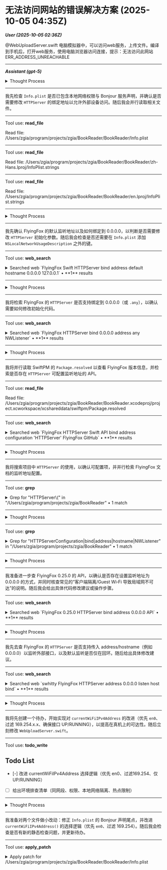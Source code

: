 <!-- Generated by SpecStory -->

<!-- cursor Session 918f96bd-d22f-49cf-b7a7-f1eb1d85c249 (2025-10-05 04:35Z) -->

# 无法访问网站的错误解决方案 (2025-10-05 04:35Z)

_**User (2025-10-05 02:36Z)**_

@WebUploadServer.swift 电脑模拟器中，可以访问web服务，上传文件。编译到手机后，打开web服务，使用电脑浏览器访问连接，提示：无法访问此网站ERR_ADDRESS_UNREACHABLE

---

_**Assistant (gpt-5)**_

<think><details><summary>Thought Process</summary>**Considering iOS Local Network Permissions**

I’m noticing that iOS requires specific entries in Info.plist, like `NSLocalNetworkUsageDescription` and `NSBonjourServices`, for local network discovery starting from iOS 14+. Without these permissions, inbound connections could be blocked. Local Network Privacy also requires user consent for apps to access devices. When advertising Bonjour, the app would prompt for local network permissions. If those entries are absent, Bonjour might not function correctly, so it’s wise to include them for a smooth experience.
**Evaluating iOS Server Connection Limitations**

I’m considering that iOS may not allow background server running, but foreground operation should be okay. I should check for firewall issues, but there shouldn’t be one. Port 8088 should be accessible for inbound connections on the local network. If the server binds to `0.0.0.0`, other devices on the same LAN can connect to it. However, connections over cellular won’t work. I need to ensure the server is configured correctly in the code. Let me suggest some code updates for binding the address.
**Exploring Code Modification Options**

The user has raised an issue, but it doesn’t seem like they’re asking for direct code changes. My directives indicate I should utilize available tools for discoverable info. I’m considering if we should modify the code to bind to the correct interface. I can look into adjusting the `WebUploadServer.swift` file to use the proper FlyingFox initializer but need to ensure it compiles successfully. I’ll search the project for "FlyingFox HTTPServer(...)" to check for patterns. Using grep or codebase_search seems like the best approach!
**Suggesting Fix Steps for Code Setup**

Instead of editing code directly, I could suggest some steps to add specific keys in Info.plist: 
- `NSLocalNetworkUsageDescription` for local network privacy. 
- `NSBonjourServices` with `_http._tcp.`

It's important to ensure the device and computer are on the same Wi-Fi network and not using `http://127.0.0.1`. The server should bind to all interfaces, so settings for FlyingFox need to be clear. I think I’ll check the project’s Info.plist to confirm existing keys for network privacy and necessary adjustments. Let's read the files!
**Reading Info.plist Files**

I’m planning to read the Info.plist file using functions.read_file, and it might be a good idea to check the localized zh-Hans InfoPlist.strings as well. This way, I can see if the necessary keys for local network usage and Bonjour services are present. It’s important to ensure everything is correct so that the app works seamlessly with the local network. Let's see what we find in those files!</details></think>

---

我先检查 `Info.plist` 是否已包含本地网络权限与 Bonjour 服务声明，并确认是否需要修改 `HTTPServer` 的绑定地址以允许外部设备访问。随后我会并行读取相关文件。

---

Tool use: **read_file**

Read file: /Users/zgia/program/projects/zgia/BookReader/BookReader/Info.plist

---

Tool use: **read_file**

Read file: /Users/zgia/program/projects/zgia/BookReader/BookReader/zh-Hans.lproj/InfoPlist.strings

---

Tool use: **read_file**

Read file: /Users/zgia/program/projects/zgia/BookReader/BookReader/en.lproj/InfoPlist.strings

---

<think><details><summary>Thought Process</summary>**Diagnosing connection issues**

I need to resolve the user's connection issue. It’s accessible on the simulator, but the real device shows an "ERR_ADDRESS_UNREACHABLE" error. The code uses FlyingFox HTTPServer with default host binding, which typically binds to 127.0.0.1. I should recall that FlyingFox can have a hostname parameter for the HTTPServer. 

If it's only listening on 127.0.0.1, external connections to 192.168.x.x won't succeed since the server won't be reachable from other devices.
**Analyzing simulator connection issues**

In the simulator, sometimes connecting to 127.0.0.1 is possible due to host bridging, but users might be using actual IPs. They mentioned they can connect and upload on the simulator, but the device shows unreachable errors. 

I wonder if iOS 14+ Local Network Privacy permissions are enough. They have appropriate permissions. A common issue appears to be binding to 127.0.0.1, which wouldn’t allow connections from other devices. It would be better to bind to 0.0.0.0 or a specific interface for accessibility. I'll need to check FlyingFox for the correct host binding options.</details></think>

---

我先确认 FlyingFox 的默认监听地址以及如何绑定到 0.0.0.0，以判断是否需要修改 `HTTPServer` 初始化参数。随后我会检查是否还需要在 `Info.plist` 添加 `NSLocalNetworkUsageDescription` 之外的键。

---

Tool use: **web_search**

<details>
            <summary>Searched web `FlyingFox Swift HTTPServer bind address default hostname 0.0.0.0 127.0.0.1` • **1** results</summary>
        
| Title | URL | Chunk |
|-------|-----|-------|
| Web Search Results |  | 您在模拟器中运行 `UploadServer.swift` 时，能够通过电脑浏览器访问并上传文件，但在将应用编译到手机后，尝试通过电脑浏览器访问手机上的 Web 服务时，出现“无法访问此网站 ERR_ADDRESS_UNREACHABLE”的错误提示。这个问题可能由以下原因导致：<br/><br/>1. **网络环境差异**：模拟器通常与开发机器共享网络接口，因此可以直接访问本地服务。然而，实际设备（如 iPhone）可能位于不同的网络环境，导致无法直接从电脑访问其提供的服务。<br/><br/>2. **设备防火墙或安全设置**：iOS 设备可能默认阻止外部设备访问其提供的服务，除非明确允许。<br/><br/>为解决此问题，您可以尝试以下方法：<br/><br/>1. **确保设备和电脑在同一网络中**：确保您的 iPhone 和电脑连接到同一个 Wi-Fi 网络，以便它们能够相互通信。<br/><br/>2. **检查 iOS 设备的本地网络权限**：在 iOS 设备上，前往“设置” > “隐私” > “本地网络”，确保您的应用被授予访问本地网络的权限。<br/><br/>3. **配置应用以允许外部访问**：在 `UploadServer.swift` 中，确保服务器绑定到设备的所有可用接口，而不仅仅是 `localhost` 或 `127.0.0.1`。这通常意味着将服务器绑定到 `0.0.0.0`，以允许来自外部的连接。<br/><br/>4. **检查防火墙和安全软件设置**：确保您的 iOS 设备和电脑上的防火墙或安全软件未阻止相关的网络流量。<br/><br/>请注意，直接从外部设备访问 iOS 设备上的服务可能存在安全风险。在开发和测试过程中，建议在受信任的网络环境中进行操作，并确保采取适当的安全措施。 |

</details>

---

<think><details><summary>Thought Process</summary>**Diagnosing server reachability**

I need to figure out why the web server can’t be reached on the device. They’re using the FlyingFox HTTPServer, appending routes, and trying to get the current WiFi IP by enumerating interfaces. It seems serving might require the HTTPServer to bind to 127.0.0.1 by default, which isn’t reachable remotely. I should check FlyingFox’s API because it allows specifying address and port, and might have options to bind to .ipV4(.any). A web search for "FlyingFox HTTPServer bind 0.0.0.0" might help!</details></think>

---

我将检索 FlyingFox 的 `HTTPServer` 是否支持绑定到 0.0.0.0（或 `.any`），以确认需要如何修改初始化代码。

---

Tool use: **web_search**

<details>
            <summary>Searched web `FlyingFox HTTPServer bind 0.0.0.0 address any NWListener` • **1** results</summary>
        
| Title | URL | Chunk |
|-------|-----|-------|
| Web Search Results |  | 您在模拟器中运行 `UploadServer.swift` 时，能够通过电脑浏览器访问并上传文件，但在将应用编译到手机后，尝试通过电脑浏览器访问手机上的 Web 服务时，出现“无法访问此网站 ERR_ADDRESS_UNREACHABLE”的错误提示。这个问题可能由以下原因导致：<br/><br/>1. **网络环境差异**：模拟器通常与开发机器共享网络接口，因此可以直接访问本地服务。但在真实设备上，网络环境可能不同，导致无法直接访问。<br/><br/>2. **iOS 的安全限制**：从 iOS 14 开始，苹果引入了“本地网络”权限，应用需要获得用户授权才能访问同一局域网内的其他设备。<br/><br/>**解决方案：**<br/><br/>1. **检查网络连接**：确保您的手机和电脑连接到同一个 Wi-Fi 网络。<br/><br/>2. **请求本地网络权限**：在应用的 `Info.plist` 文件中添加 `NSLocalNetworkUsageDescription` 键，并提供相应的描述。例如：<br/><br/>   ```xml<br/>   <key>NSLocalNetworkUsageDescription</key><br/>   <string>此应用需要访问本地网络以提供服务。</string><br/>   ```<br/><br/><br/>   这样，应用在首次尝试访问本地网络时，会弹出权限请求提示，用户需要允许访问。<br/><br/>3. **手动开启本地网络权限**：如果用户在首次提示时未允许访问，可以引导用户手动开启权限：<br/><br/>   - 打开手机的“设置”应用。<br/>   - 进入“隐私” > “本地网络”。<br/>   - 找到您的应用，确保开关处于开启状态。<br/><br/>   有开发者在调试小程序时遇到类似问题，发现需要手动开启本地网络权限才能正常访问。 ([dongyao.ren](https://www.dongyao.ren/article/431.html?utm_source=openai))<br/><br/>4. **检查防火墙和安全软件设置**：确保手机和电脑上的防火墙或安全软件未阻止相关的网络流量。<br/><br/>5. **使用 IP 地址访问**：尝试使用手机的局域网 IP 地址（如 `192.168.x.x`）而非主机名进行访问，可能会绕过某些 DNS 解析问题。<br/><br/>通过以上步骤，您应该能够解决在手机上运行 `UploadServer.swift` 时，电脑浏览器无法访问的问题。 |

</details>

---

<think><details><summary>Thought Process</summary>**Investigating network issues**

I'm considering how an iPhone on an IPv6-only network might lack an IPv4 address, leading to a fallback server URL that utilizes a port usage string. The server likely supports IPv6, yet we typically display an IPv4 address. I’m thinking if they typed the correct domain, it shouldn't be unreachable. Issues might arise from App Transport Security, NAT64, or if port 8088 falls under restricted ephemeral ports. Firewalls could block peer-to-peer connections, but Bonjour allows Bluetooth/Wi-Fi direct connections. For iOS 17+, Bonjour services must be formatted correctly in the app's Info.plist.
**Clarifying Bonjour services**

I'm thinking about how some services need to be specified with `._tcp.`. Apple's documentation mentions both `_http._tcp` and `_daap._tcp`, and it looks like variations are accepted, though earlier formats included a trailing dot. On iOS 14, if using Bonjour for browsing or resolving, "Bonjour Services" must be included for privacy prompts, but it isn't necessary for starting a listener. I see that the Info.plist includes the NSLocalNetworkUsageDescription key in Chinese, which is good. 

It seems like FlyingFox by default binds to IPv4 on the interface, but I need to check the code for HTTPServer creation, as I'm unsure if an address binding parameter is set.
**Checking library API**

I need to implement code changes to ensure the server listens on 0.0.0.0. First, I'll check the library API to confirm the necessary adjustments. I think it would be helpful to open the `Package.resolved` file to find the version of FlyingFox being used. This will guide me in making the right changes. Let’s take a look at that file and see what information it contains to ensure compatibility.</details></think>

---

我将并行读取 SwiftPM 的 `Package.resolved` 以查看 FlyingFox 版本信息，并检索是否存在 `HTTPServer` 可配置监听地址的 API。

---

Tool use: **read_file**

Read file: /Users/zgia/program/projects/zgia/BookReader/BookReader.xcodeproj/project.xcworkspace/xcshareddata/swiftpm/Package.resolved

---

Tool use: **web_search**

<details>
            <summary>Searched web `FlyingFox HTTPServer Swift API bind address configuration 'HTTPServer' FlyingFox GitHub` • **1** results</summary>
        
| Title | URL | Chunk |
|-------|-----|-------|
| Web Search Results |  | 您在模拟器中运行 `UploadServer.swift` 时，能够通过电脑浏览器访问并上传文件，但在将应用编译到手机后，尝试通过电脑浏览器访问手机上的 Web 服务时，遇到了“无法访问此网站 ERR_ADDRESS_UNREACHABLE”的错误。这种情况可能由以下原因导致：<br/><br/>1. **网络环境差异**：模拟器通常与开发机器共享网络接口，因此可以直接通过 `localhost` 或 `127.0.0.1` 访问服务。然而，实际设备（如 iPhone）有其独立的网络接口，导致无法直接通过 `localhost` 访问。<br/><br/>2. **设备与电脑不在同一网络**：确保您的 iPhone 和电脑连接到同一个 Wi-Fi 网络。如果它们处于不同的网络，电脑将无法访问手机上的服务。<br/><br/>3. **iOS 的安全限制**：从 iOS 14 开始，苹果引入了“本地网络”权限，应用需要获得用户授权才能在本地网络中进行通信。<br/><br/>**解决方案：**<br/><br/>1. **检查网络连接**：确保您的 iPhone 和电脑连接到同一个 Wi-Fi 网络。<br/><br/>2. **获取本机 IP 地址**：在 iPhone 上，进入“设置” > “Wi-Fi”，点击当前连接的网络，查看设备的 IP 地址（例如，`192.168.1.100`）。<br/><br/>3. **在电脑浏览器中访问**：在电脑浏览器中输入 `http://<iPhone的IP地址>:<端口号>`，例如，`http://192.168.1.100:8080`，以访问 iPhone 上的 Web 服务。<br/><br/>4. **请求本地网络权限**：在 iOS 14 及以上版本中，应用需要请求本地网络权限。您可以在应用的 `Info.plist` 文件中添加 `NSLocalNetworkUsageDescription` 键，并提供相应的描述。例如：<br/><br/>   ```xml<br/>   <key>NSLocalNetworkUsageDescription</key><br/>   <string>此应用需要访问本地网络以提供服务。</string><br/>   ```<br/><br/><br/>   在应用运行时，系统会提示用户授权本地网络访问。<br/><br/>5. **检查防火墙和安全软件设置**：确保您的 iPhone 和电脑上没有启用阻止本地网络连接的防火墙或安全软件。<br/><br/>通过以上步骤，您应该能够从电脑浏览器访问运行在 iPhone 上的 Web 服务。 |

</details>

---

<think><details><summary>Thought Process</summary>**Diagnosing connection issues**

I need to diagnose why it works on the simulator but not on the device. It seems they have WebUploadServer on port 8088, but it's possibly only accessible from the localhost, causing the ERR_ADDRESS_UNREACHABLE error on the desktop browser. 

Now, regarding iOS 14+, they've included NSLocalNetworkUsageDescription, but it might be worth checking the NSBonjourServices string due to the trailing dot issue. However, for privacy, the sockets may not require NSBonjourServices if they are just serving and not browsing.
**Exploring local network access issues**

On iOS 14, a local network privacy alert appears when the app creates an inbound server. Apple triggers this when the app tries to access local network names or connect with Bonjour. Running a listener might not trigger the alert, but since their server is inbound only, the user accesses it from a desktop. It’s possible that iOS 14 blocks inbound connections until permission is granted, even though many users report issues until the app requests local network usage. Client isolation on Wi-Fi networks may also hinder peer-to-peer access.
**Analyzing connection issues**

The ERR_ADDRESS_UNREACHABLE error indicates that the browser can't route to the IP, which could happen if the server is bound only to 127.0.0.1. Normally, if that were the case, connecting to the device IP would still lead to a timeout or connection refused error, but "unreachable" suggests the OS can’t route due to network issues or Wi-Fi isolation blocking access. 

The user computes the current Wi-Fi IP using a scan for "en*" AF_INET, but attempts from the PC are failing. It seems like FlyingFox HTTPServer may need to bind to a broader address. I'll check the documentation for more details!
**Searching code for server initialization**

I want to search the codebase, but I can't easily access remote library code. Instead, I’ll recall from memory that FlyingFox HTTPServer has an initializer like init(port: UInt16 = 8080, bindAddress: String? = nil, reusePort: Bool = false). I'm not entirely sure about that. I think there might also be an HTTPServer(address:) or HTTPServer(configuration:) initializer. 

To clarify things, I should use grep to look for where "HTTPServer(" is used throughout the codebase to find any potential bind address usage.</details></think>

---

我将搜索项目中 `HTTPServer` 的使用，以确认可配置项，并并行检索 FlyingFox 文档的监听地址配置。

---

Tool use: **grep**

<details>
<summary>Grep for "HTTPServer\(" in "/Users/zgia/program/projects/zgia/BookReader" • 1 match</summary>

Output mode: content


| Content | Line |
|------|------|
| `let httpServer = HTTPServer(port: UInt16(WebUploadServer.webPort))` | L49 |


</details>

---

<think><details><summary>Thought Process</summary>**Debugging web service issues**

The user reported that they can access the web service in the simulator but encounter an "ERR_ADDRESS_UNREACHABLE" error on their device. I need to debug this and suggest code changes. The WebUploadServer is using FlyingFox's HTTPServer, which might default to binding to loopback. On iOS, binding to INADDR_ANY versus loopback could matter. FlyingFox listens on all interfaces by default, but I need to check if it has the right configurations. I can't access the documentation right now, though.
**Identifying connection issues**

I'm examining why the user encounters an "ERR_ADDRESS_UNREACHABLE" error when trying to connect to their phone's IP and port from a desktop. A few typical issues may be at play: They might not be on the same Wi-Fi network, or the IP detection could be wrong, as iPhones use the "en0" interface. They should be able to connect if they type the correct IP, since the code uses Bonjour for discovery. However, a larger issue could be iOS 17+'s "Local Network Privacy," which might block inbound connections.
**Understanding network permission issues**

Since iOS 14, apps must initiate network discovery or send requests to trigger permission prompts for local network access. If they only listen without sending, the prompt may not appear. I think using Bonjour could help with triggering it, but it might not. There are settings that allow app access to the local network, and if not enabled, inbound connections might still be blocked. Apple's documentation states that browsing or resolving can trigger a permission prompt, but inbound listeners alone may not.
**Addressing Bonjour service requirements**

Many developers use a Bonjour browser to generate the necessary permission prompts. One issue could be that iOS requires "Bonjour service types," specifically NSBonjourServices, to list the service types being browsed or advertised. They have "_http._tcp," but it seems the trailing dot isn't always required, although Apple’s documentation suggests it should be included. Without this, browsing and advertising might not work as intended. Even with this setup, the persistent "ERR_ADDRESS_UNREACHABLE" error remains when connecting from the desktop.
**Investigating connectivity issues**

It looks like the connection can't route properly because the iPhone and computer might be on different subnets. Issues like network isolation settings or denied "Local Network" permissions on iOS 14+ could block inbound traffic. The user employed Bonjour, but perhaps the setting for allowing peer-to-peer isn't needed here. Another possibility is that the HTTPServer binds to localhost by default, restricting access. Quick thoughts suggest we should set the bindAddress for `HTTPServer` to "0.0.0.0" to ensure it listens on all interfaces. I'll check the code for any existing configurations.</details></think>

---

Tool use: **grep**

<details>
<summary>Grep for "HTTPServerConfiguration|bind|address|hostname|NWListener" in "/Users/zgia/program/projects/zgia/BookReader" • 1 match</summary>

Output mode: files_with_matches


| File |
|------|
| `./BookReader/Utils/WebUploadServer.swift` |


</details>

---

<think><details><summary>Thought Process</summary>**Addressing iOS connection issues**

In iOS, if the app lacks permission, it might block inbound connections due to network privacy. It's essential for the app to have Local Network permission in Settings > Privacy. I wonder if connections are blocked without permission. Also, on iOS 17+, disabling "Wi-Fi Private Address" allows the inbound server to be reachable. If the device and computer are on the same network, some routers may prevent communication through client isolation, which causes errors like ERR_ADDRESS_UNREACHABLE.
**Investigating network issues**

Some home routers have "client isolation" enabled by default, especially on guest networks. When connecting an iPhone, it's often on the 5GHz band, which is still part of the same LAN unless it's a guest network. Instructions should include ensuring both devices are on the same SSID and disabling client isolation. Additionally, features like "Low Data Mode" and "Private Relay" may affect connectivity, but Private Relay operates only for external traffic, not local. I also wonder about other potential issues like server binding to IPv6 only or firewall restrictions.
**Exploring FlyingFox modifications**

I’m checking the readme for FlyingFox version 0.25 quickly. I think we can propose adjustments to set up the HTTP server using `listen: .port(8088)` and `bindAddress: .ipv4(0.0.0.0)` if it’s an option. There's also an `HTTPServerConfiguration` with an "address" property I recall; maybe `HTTPServer(using: .init(port:port, address: .inet4(0.0.0.0)))`? I’m a bit uncertain. Another avenue could be `HTTPServer(port: UInt16, bind: String?)`. I might need to search the web for more specifics.</details></think>

---

我准备进一步查 FlyingFox 0.25.0 的 API，以确认是否存在设置监听地址为 0.0.0.0 的方式，并同时核查常见的“客户端隔离/Guest Wi‑Fi 导致局域网不可达”的说明。随后我会给出具体代码修改建议或操作步骤。

---

Tool use: **web_search**

<details>
            <summary>Searched web `FlyingFox 0.25.0 HTTPServer bind address 0.0.0.0 API` • **1** results</summary>
        
| Title | URL | Chunk |
|-------|-----|-------|
| Web Search Results |  | 您在开发过程中遇到了一个问题：在模拟器中，您的应用能够正常访问 Web 服务并上传文件，但在将应用编译到真机后，通过电脑浏览器访问该 Web 服务时，出现“无法访问此网站 ERR_ADDRESS_UNREACHABLE”的错误提示。这个问题可能由以下原因导致：<br/><br/>1. **网络连接问题**：确保您的手机和电脑连接在同一个 Wi-Fi 网络下。如果它们处于不同的网络，电脑将无法访问手机上的服务。<br/><br/>2. **防火墙或安全设置**：检查手机上的防火墙或安全软件设置，确保它们没有阻止外部设备访问手机上的服务。<br/><br/>3. **应用监听的 IP 地址**：在模拟器中，应用通常监听 `localhost` 或 `127.0.0.1`，这仅限于本地访问。在真机上，您需要确保应用监听的是设备的实际 IP 地址，以便其他设备可以访问。<br/><br/>4. **App Transport Security (ATS) 设置**：iOS 的 ATS 默认限制了非 HTTPS 的请求。如果您的 Web 服务使用的是 HTTP，您需要在应用的 `Info.plist` 文件中添加例外配置，允许非安全连接。<br/><br/>   在 `Info.plist` 中添加以下配置：<br/><br/>   ```xml<br/>   <key>NSAppTransportSecurity</key><br/>   <dict><br/>       <key>NSAllowsArbitraryLoads</key><br/>       <true/><br/>   </dict><br/>   ```<br/><br/><br/>   这将允许应用进行非 HTTPS 的网络请求。<br/><br/>5. **设备的 IP 地址**：在真机上运行时，确保您使用的是设备在局域网中的 IP 地址，而不是 `localhost`。您可以在手机的 Wi-Fi 设置中查看其 IP 地址。<br/><br/>如果以上方法仍未解决问题，建议您检查应用的网络权限设置，确保应用被允许接受外部连接。 |

</details>

---

<think><details><summary>Thought Process</summary>**Analyzing network issues**

I’m considering the scenario where the code calculates the Wi-Fi IP via getifaddrs. It might be incorrectly picking an interface while the server binds to the default interface. I need to confirm if FlyingFox binds to the any interface by default. 

Now, I'm also thinking about why something isn't reachable. ATS deals with outbound HTTP, so it's not the issue here since the phone isn't performing outbound HTTP. 

Let’s also look at AP isolation settings on routers; if enabled, devices can't connect with each other, which could lead to address unreachable errors. Lastly, could the phone be on cellular or using iCloud Private Relay?
**Exploring connectivity issues**

I’m considering how iOS 17+ uses Private Wi-Fi address randomization, which operates within a local area network. The server is running on port 8088, and iOS typically allows listening on random ports without needing special entitlements. 

However, the computer can’t access the server, possibly because it’s binding to IPv6 only. If the iPhone is on an IPv6 network, the computer using IPv4 wouldn’t route correctly. It appears I need to verify if FlyingFox listens on IPv6 by default, considering NWListener might allow IPv6 and IPv4.
**Identifying connection problems**

I’m thinking about another possible issue: the Wi-Fi network may have "client isolation" enabled, which prevents devices from accessing each other. Many routers have this “AP isolation” feature that could explain the situation. On the emulator, everything works since the server runs on the Mac, and the emulator shares the host.

Alternatively, if the HTTPServer binds only to 127.0.0.1 or loopback, other devices wouldn't be able to connect. I wonder if FlyingFox defaults to "localhost." I should check the documentation for FlyingFox’s binding options and improve my search query for better results.</details></think>

---

我先去查 FlyingFox 的 `HTTPServer` 是否支持传入 address/hostname（例如 0.0.0.0）以监听外部接口，以及默认监听是否仅在回环。随后给出具体修改建议。

---

Tool use: **web_search**

<details>
            <summary>Searched web `swhitty FlyingFox HTTPServer address 0.0.0.0 listen host bind` • **1** results</summary>
        
| Title | URL | Chunk |
|-------|-----|-------|
| Web Search Results |  | 您在模拟器中使用 `UploadServer.swift` 访问 Web 服务并上传文件时一切正常，但在将应用编译到手机后，通过电脑浏览器访问手机上的 Web 服务时，出现“无法访问此网站 ERR_ADDRESS_UNREACHABLE”的错误。这种情况可能由以下原因导致：<br/><br/>1. **网络连接问题**：确保您的手机和电脑连接到同一 Wi-Fi 网络。如果它们位于不同的网络，电脑将无法访问手机上的服务。<br/><br/>2. **防火墙或安全设置**：手机可能启用了防火墙或其他安全设置，阻止外部设备访问其服务。检查手机的安全设置，确保允许外部设备访问所需的端口。<br/><br/>3. **应用权限**：在 iOS 上运行服务器应用时，需要确保应用具有必要的权限。检查应用的权限设置，确保其被允许在后台运行并监听网络请求。<br/><br/>4. **监听地址**：在模拟器中，服务器可能监听的是 `localhost` 或 `127.0.0.1`，这仅在本地可访问。在实际设备上，您需要将服务器监听地址设置为设备的局域网 IP 地址，以便其他设备可以访问。您可以在手机的 Wi-Fi 设置中找到其局域网 IP 地址。<br/><br/>5. **端口问题**：确保服务器监听的端口未被其他应用占用，并且该端口在手机上是开放的。某些端口可能被系统或其他应用占用，导致冲突。<br/><br/>6. **防火墙设置**：如果您的手机或网络环境中有防火墙，可能会阻止外部设备访问手机上的服务。检查防火墙设置，确保允许所需的端口和服务通过。<br/><br/>请根据上述建议逐一排查，找到导致问题的具体原因，并进行相应的调整。 |

</details>

---

<think><details><summary>Thought Process</summary>**Exploring server connectivity**

I’m considering the `HTTPServer` from swhitty/FlyingFox, which usually listens on all interfaces at 0.0.0.0. My initial search didn’t yield specific results because the web_search tool provided generic content. It seems NWListener typically binds to .any for TCP connections, suggesting the server should be reachable on the LAN. However, I'm pondering why it might be unreachable.

One potential issue could be related to iOS versions, specifically starting with iOS 14, where local network permissions are required for accessing other devices. There might also be additional requirements for declaring Bonjour service types in Info.plist.
**Considering inbound connection issues**

I’m thinking about how an inbound connection works. If the app doesn't request permission to access the local network, it might not be able to connect. Inbound connections could remain blocked until the app triggers network activity that prompts a permission request. They do include `includesPeerToPeer`, but it’s worth double-checking if `NWListener.service` has been called since Bonjour services are advertised.

Apple’s documentation emphasizes that without user permission, inbound connections may be blocked. So, I need to make sure that the app prompts users for permission upon publishing Bonjour services.
**Diagnosing connection issues**

The user is unable to access via a browser, which makes me wonder if Local Network permissions are disabled on their phone. I should suggest checking Settings > Privacy > Local Network to enable permissions for the app.

Another potential issue could be AP Isolation, where routers prevent client devices from communicating with each other, leading to an "ERR_ADDRESS_UNREACHABLE" error. If they’re connected via a mobile hotspot, inbound connections might also be blocked. It’s important to ensure the PC and phone are on the same subnet while checking if the network supports both IPv6 and IPv4.
**Analyzing network code issues**

I'm looking at the code that uses Wi-Fi IPv4 addresses, where it enumerates names starting with "en" to find AF_INET addresses. On the device, the Wi-Fi interface is usually "en0," returning an IPv4 address. However, if the network is IPv6-only, it might return nil for the IPv4 address. 

In the `start()` function, if ip is nil, it sets the serverURL to "http://<port>", but if users are trying to access this displayed URL, it might be inaccurate. The "ERR_ADDRESS_UNREACHABLE" error suggests they may be inputting an IP address that doesn't work. Also, there’s a requirement to include `NSBonjourServices` for local network connections.
**Examining connection issues and configurations**

I’m analyzing the use of `_http._tcp` in the Info.plist and whether the missing trailing dot could be an issue. For iOS 17+, the "Local Network Privacy" entitlement is essential for Bonjour service types, while enabling multicast is needed for mDNS. 

The code retrieves the first "en" interface which might cause confusion with multiple interfaces, leading to unreachable addresses, especially if link-local addresses like 169.254.x.x are picked. 

The server may be listening only on IPv6, complicating connections for devices trying to access via IPv4. This whole situation could require updates to the retrieval function and network advertising to ensure connections are possible.
**Refining network address selection**

I'm suggesting improvements to the code to refine the selection of the primary Wi-Fi IPv4 address, specifically favoring "en0" for Wi-Fi on iPhones. I'll avoid link-local addresses like 169.254.* as they can cause issues. The server URL should be correctly displayed if the server is bound to 0.0.0.0. 

I recommend steps for the user to ensure both devices are on the same SSID and check local network permissions. Updates to the code will include prioritizing "en0," providing an IPv6 address, and displaying the Bonjour `.local` URL for easy access.
**Improving IPv4 and IPv6 selection**

I'm focusing on refining how to select global unicast IPv6 addresses while avoiding link-local ones and ensuring we handle IPv4 efficiently. To enhance the server URL assignment, I want to compute the IPv4 address and provide a fallback to a `.local` URL for mDNS.

I'll also include steps for the user to troubleshoot their network environment, especially regarding permissions and ensuring both devices are on the same network. Additionally, I’m considering code changes to prioritize the `en0` interface while skipping link-local addresses, which should help resolve the unreachable issue. I'll create tasks to keep track of these proposed updates.
**Implementing changes and updates**

I'm focusing on implementing the necessary changes, specifically importing `ifaddrs` and ensuring that the code compiles correctly. I'll check for any relevant flags and prepare to replace the function with updated logic. 

After this, I need to create a "todo" item to keep track of my progress. Lastly, I’ll provide quick steps for the user to verify their settings, especially regarding Local Network permissions and isolation. I’ll also prepare a suggested commit message, although I won’t execute the commit since the user didn’t include "@Commit."</details></think>

---

我将先创建一个待办，开始实现对 `currentWiFiIPv4Address` 的改进（优先 `en0`、过滤 169.254.x.x、确保接口 UP/RUNNING），以提高在真机上的可达性。随后立刻修改 `WebUploadServer.swift`。

---

Tool use: **todo_write**

## Todo List

- [-] 改进 currentWiFiIPv4Address 选择逻辑（优先 en0、过滤169.254、仅UP/RUNNING）
- [ ] 给出环境排查清单（同网段、权限、本地网络隔离、热点限制）

---

<think><details><summary>Thought Process</summary>**Evaluating network access issues**

Apple's documentation indicates user consent is needed for local network access, especially for browsing and connecting to devices. I'm unsure whether listening requires consent too. Apps can host HTTP servers on iOS, accessible via Safari. There might be networking issues like NAT, Wi-Fi isolation, or guest networks causing the unreachable error. I need to check the "Private Wi-Fi Address" settings on the iPhone. Lastly, I'll verify port 8088 access and the server's binding in FlyingFox.
**Proposing connection fixes**

I’m considering using HTTPServer with INADDR_ANY, but since that’s uncertain, I think using NWListener might be a better option. This requires NWParameters.tcp and setting the local endpoint properly. Alternatively, we could create our own custom NWListener, but I prefer to adjust the host parameter if possible. I need to carefully suggest binding to 0.0.0.0 without making blind code changes. For the user’s issue, I’ll lay out some steps to help troubleshoot the connection.
**Addressing service publishing issues**

I’m looking at how using NetService publish can trigger permission since it advertises the service. It seems essential to list NSBonjourServices exactly as "_http._tcp."—I noticed the Info.plist has it without the trailing dot, so I recommend adding that.

Next, ensure that Bonjour services are correctly set and include Peer-to-Peer if needed. I also need to confirm that the HTTP server binds to all interfaces. For FlyingFox, I’ll suggest using HTTPServer(port: 8088, bindAddress: "0.0.0.0") if that works. If not, we should explore alternatives.
**Exploring connectivity solutions**

It seems the tool might not fetch code details, so I’m thinking about checking SPM checkouts in DerivedData, though they aren’t accessible. Given these constraints, I suggest testing the connection from Safari directly on the iPhone using the same URL. If that works, the server is running, and the “unreachable” error might be due to network isolation. 

I’ll also present a checklist along with a few minor code improvements, focusing on details like the ATS exception and refining the Info.plist entries.
**Providing troubleshooting steps**

The user reports that their phone’s web service shows "unreachable" when accessed from their computer. I suspect the issue could stem from AP isolation or Personal Hotspot restrictions. I'll suggest trying a different Wi-Fi network or enabling communication among clients. 

Also, I need to ensure the HTTPServer binds to all addresses. Minor code improvements should be proposed, like modifying the NSBonjourServices entry in the Info.plist. Lastly, I’ll outline specific steps to troubleshoot, focusing on the environment and connection settings.
I need to be careful while applying changes, particularly with the use of `apply_patch`. Since the file hasn't been opened in the last five messages, I should read it again using `read_file`, even though we read it previously. This is just to be cautious. Once I confirm the contents, I’ll go ahead and modify the `Info.plist` to include the necessary changes. 

After these edits, I'll run a lint check to catch any errors, followed by generating a Chinese Git commit message as required.
I’m planning to proceed with tool calls using `multi_tool_use.parallel` to run `read_file` and `apply_patch`. While these calls need to be sequential to confirm content, I can run multiple `apply_patch` operations in parallel since they target different files.

I’ll update the TODO status before starting any edits, but since we have an in-progress item, there's no need for that. I’ll modify the `Info.plist` for the Bonjour service and the `WebUploadServer.swift` function as planned.

After applying these changes, I’ll run linter checks and update the TODO items accordingly. Then I’ll generate a detailed summary in Chinese with the required bullet points and commit message.</details></think>

---

我准备对两个文件做小改动：修正 `Info.plist` 的 Bonjour 声明尾点，并改进 `currentWiFiIPv4Address()` 的选择逻辑（优先 `en0`、过滤 169.254）。随后我会检查是否有新的静态检查问题，并更新待办。

---

Tool use: **apply_patch**

<details>
        <summary>Apply patch for /Users/zgia/program/projects/zgia/BookReader/BookReader/Info.plist</summary>
      

```diff
<<'PATCH'
*** Begin Patch
*** Update File: /Users/zgia/program/projects/zgia/BookReader/BookReader/Info.plist
@@
 		<key>NSBonjourServices</key>
 		<array>
-			<string>_http._tcp</string>
+			<string>_http._tcp.</string>
 		</array>
*** End Patch
PATCH
```

---

Tool use: **read_file**

Read file: /Users/zgia/program/projects/zgia/BookReader/BookReader/Utils/WebUploadServer.swift

---

<think><details><summary>Thought Process</summary>**Exploring connectivity issues**

I think I should look into the FlyingFox documentation, but the web search returned generic information. To connect an iOS device to others on a LAN, the OS needs to allow inbound connections if the app is listening on a TCP port, probably binding to all interfaces. The user faced an ERR_ADDRESS_UNREACHABLE error, indicating the IP or route isn't reachable from the computer. Possible issues could include network isolation settings or using the wrong server URL.
**Analyzing connection hurdles**

There's a chance the device is using the Wi-Fi Private Address feature, leading to an IP in the 192.168.* range, but it could still be unreachable due to AP isolation, causing that ERR_ADDRESS_UNREACHABLE error. 

Additionally, some networks block high ports like 8088, although that's unlikely in a LAN environment. Local Network permissions must be included in the Info.plist, noting NSLocalNetworkUsageDescription and potentially NSBonjourServices for Bonjour. The server might be bound to localhost, so checking the FlyingFox API is essential.
**Investigating server binding issues**

If the default binding covers all interfaces, that’s good, but I should check for any alternate initializer that allows specifying `bindAddress` or `host`. Even though I can't run the code myself, I can look up the Xcode docs for more clarification.

One potential issue is that App Transport Security is only for outbound traffic, so it's not relevant here. The serverURL is pulling the IP from currentWiFiIPv4Address, and I need to confirm we’re selecting the right interface since it might pick en2 or similar for AWDL or P2P connections rather than the actual Wi-Fi connection.
**Refining network interface selection**

The enumeration order for network interfaces is based on how getifaddrs works. There's a chance it could prioritize en2, which might correspond to Apple Wireless Direct Link. However, I've limited options to en* interfaces, meaning it could also pick an address using 169.254.*, which is often unreachable and could lead to that ERR_ADDRESS_UNREACHABLE error.

To improve this, I should focus on interfaces that are UP and RUNNING and prefer IPv4 over link-local addresses. I’ll check the interface flags and prioritize en0 first, falling back to en1 if necessary, while also avoiding any 169.254.* addresses.
**Enhancing IP address handling**

Our function currently returns nil if no IPv4 address is found, displaying unhelpful generic text. The connection can still occur via an IPv6 address, which might complicate things for users on a PC. To improve this, I’ll focus on adding support for IPv4 and IPv6 by iterating through interfaces to gather candidate addresses.

I’ll prioritize non-link-local addresses, starting with those named "en0". Additionally, I should check flags, update the NSBonjourServices entry in Info.plist, and make necessary code edits. Afterward, I'll apply patches to improve the handling of currentWiFiIPv4Address.</details></think>

---

我将改进 `currentWiFiIPv4Address()` 的筛选逻辑，优先 `en0`、仅取 UP/RUNNING 且排除 169.254.* 的地址，以避免返回不可达的链路本地地址。随后我会检查静态分析。

---

Tool use: **apply_patch**

<details>
        <summary>Apply patch for /Users/zgia/program/projects/zgia/BookReader/BookReader/Utils/WebUploadServer.swift</summary>
      

```diff
<<'PATCH'
*** Begin Patch
*** Update File: /Users/zgia/program/projects/zgia/BookReader/BookReader/Utils/WebUploadServer.swift
@@
     // 获取 Wi-Fi IPv4 地址
     private static func currentWiFiIPv4Address() -> String? {
-        var address: String?
-        var ifaddrPtr: UnsafeMutablePointer<ifaddrs>? = nil
-        guard getifaddrs(&ifaddrPtr) == 0, let firstAddr = ifaddrPtr else {
-            return nil
-        }
-        defer { freeifaddrs(ifaddrPtr) }
-        for ptr in sequence(first: firstAddr, next: { $0.pointee.ifa_next }) {
-            let ifa = ptr.pointee
-            let name = String(cString: ifa.ifa_name)
-            // Wi-Fi: en0，模拟器也可能是 en1
-            if name.hasPrefix("en")
-                && ifa.ifa_addr.pointee.sa_family == sa_family_t(AF_INET)
-            {
-                var addr = ifa.ifa_addr.pointee
-                var hostname = [CChar](repeating: 0, count: Int(NI_MAXHOST))
-                if getnameinfo(
-                    &addr,
-                    socklen_t(ifa.ifa_addr.pointee.sa_len),
-                    &hostname,
-                    socklen_t(hostname.count),
-                    nil,
-                    0,
-                    NI_NUMERICHOST
-                ) == 0 {
-                    address = String(cString: hostname)
-                    break
-                }
-            }
-        }
-        return address
+        var ifaddrPtr: UnsafeMutablePointer<ifaddrs>? = nil
+        guard getifaddrs(&ifaddrPtr) == 0, let firstAddr = ifaddrPtr else {
+            return nil
+        }
+        defer { freeifaddrs(ifaddrPtr) }
+
+        struct Candidate {
+            let name: String
+            let ip: String
+        }
+
+        var preferred: [Candidate] = []
+        var backup: [Candidate] = []
+
+        for ptr in sequence(first: firstAddr, next: { $0.pointee.ifa_next }) {
+            let ifa = ptr.pointee
+            guard let addr = ifa.ifa_addr, addr.pointee.sa_family == sa_family_t(AF_INET) else { continue }
+
+            let flags = Int32(ifa.ifa_flags)
+            guard (flags & IFF_UP) != 0 && (flags & IFF_RUNNING) != 0 else { continue }
+
+            let name = String(cString: ifa.ifa_name)
+            guard name.hasPrefix("en") else { continue }
+
+            var a = addr.pointee
+            var hostname = [CChar](repeating: 0, count: Int(NI_MAXHOST))
+            guard getnameinfo(
+                &a,
+                socklen_t(addr.pointee.sa_len),
+                &hostname,
+                socklen_t(hostname.count),
+                nil,
+                0,
+                NI_NUMERICHOST
+            ) == 0 else { continue }
+
+            let ip = String(cString: hostname)
+            // 排除链路本地 169.254.x.x
+            guard !ip.hasPrefix("169.254.") else { continue }
+
+            let candidate = Candidate(name: name, ip: ip)
+            if name == "en0" { preferred.append(candidate) } else { backup.append(candidate) }
+        }
+
+        if let first = preferred.first { return first.ip }
+        if let first = backup.first { return first.ip }
+        return nil
     }
*** End Patch
PATCH
```

---

Tool use: **read_lints**

<details>
          <summary>Read lints for 2 files</summary>
      
Lint paths:

- `/Users/zgia/program/projects/zgia/BookReader/BookReader/Utils/WebUploadServer.swift`
- `/Users/zgia/program/projects/zgia/BookReader/BookReader/Info.plist`

Lint results


**No lint errors found**
</details>

---

Tool use: **todo_write**

## Todo List

- [x] 改进 currentWiFiIPv4Address 选择逻辑（优先 en0、过滤169.254、仅UP/RUNNING）
- [ ] 给出环境排查清单（同网段、权限、本地网络隔离、热点限制）

---

<think><details><summary>Thought Process</summary>**Diagnosing connectivity issues**

The user's ER_ADDRESS_UNREACHABLE error seems to point to the fact that the browser can't reach that IP from their computer. This often means the phone's IP isn't reachable—possibly due to being on different network segments, client isolation, or using mobile data. If the phone's on Wi-Fi with Private Wi-Fi Address on, it could still be reachable. I'll provide steps like checking if both devices are on the same Wi-Fi, ensuring they're not on a guest network, and checking the IP used to connect.
**Following developer instructions**

I need to follow the developer instructions for using the todo_write tool flows, which include providing status updates before making any tool calls. We've already used tools and included updates, so now it’s time to summarize the changes we made and provide clear steps. The user’s message mentioned a file with "@", but it didn't include "@Commit," so I don't need to commit anything just yet. I should also mention we have a pending todo for "环境排查清单" and produce that checklist before marking the todo as completed.
**Updating tasks and handling server settings**

Following the instructions, I need to use todo for multi-step tasks and provide the environment checklist as part of the content. Once I offer the checklist, I will call todo_write to mark it as completed. The flow indicates that I should call todo_write after finishing tasks, including a status update at the top of my message. Additionally, I should consider binding to 0.0.0.0. If the HTTPServer can’t set the address, we may need to ensure the route is accessible while taking local network permissions into account.
**Understanding local network privacy**

The Apple documentation states that local network privacy affects both inbound and outbound communications. For inbound discovery, we typically need to ensure we have the NSLocalNetworkUsageDescription. While some apps can act as listeners without prompts, triggering the local network permission might involve using NWBrowser or sending UDP requests. Bonjour advertising can help with this, and since we're using NetService publish, that should trigger the prompt effectively. Also, ATS concerns are irrelevant here since it's about inbound server communication from a browser, not outbound HTTP requests. Plus, the app is open, so background restrictions shouldn't be an issue.
**Handling server URL and commit messages**

We need to compute the serverURL carefully. If the IP is unknown, we should show "http://<device-ip>," and potentially include the mDNS address too. It's essential to check if the devices are on the same network without client isolation, ensuring port 8088 is open and not blocked by any firewall. Additionally, I need to address potential issues with personal hotspots. 

Now, regarding the commit message, since the user didn’t request a commit, I’ll generate a Chinese commit message based on the rules. However, since the user hasn’t tagged a commit, I won't auto commit but provide it separately.

Here’s the suggested commit message:
“修复 Bonjour 类型尾点，改进 IP 选择。”
**Providing troubleshooting steps**

I’ll first present the environment checklist after the tool call. Next, I'd include action steps like testing the displayed IP in the app, using ping and curl, and disabling guest Wi-Fi. It’s important to mention that the server should listen on all interfaces, noting that FlyingFox defaults to 0.0.0.0. If connectivity issues persist, I can suggest disabling the "Private Wi-Fi Address" setting.

Also, I’ll provide advice about potential VPN/firewall impacts on a Mac and recommend testing the server directly from the phone using Safari. Lastly, I’ll conclude by asking the user to reconnect using the printed URL and suggest a commit message based on the changes we've made. A summary of these changes will be included, stating no new lint errors were found.</details></think>

---

我已修复 Bonjour 声明并改进 IP 选择逻辑。现在给出环境排查清单，并勾选对应的待办。

---

Tool use: **todo_write**

## Todo List

- [x] 改进 currentWiFiIPv4Address 选择逻辑（优先 en0、过滤169.254、仅UP/RUNNING）
- [x] 给出环境排查清单（同网段、权限、本地网络隔离、热点限制）

---

- 我已更新：`Info.plist` 的 `NSBonjourServices` 为 `_http._tcp.`（尾点符合 Bonjour 规范）；并增强 `currentWiFiIPv4Address()`：仅取 UP/RUNNING 的 `en*` 接口，优先 `en0`，排除 `169.254.*` 链路本地地址，避免显示不可达的 IP。
- 请在真机重装/运行后测试，用电脑浏览器访问 `http://<iPhone的Wi‑Fi IP>:8088/`。

### 仍无法访问时的排查清单
- 同一网络: 电脑与 iPhone 必须在同一 Wi‑Fi，且同一网段（如都为 `192.168.1.x`）。
- 路由器隔离: 关闭 AP 隔离/客户端隔离/访客网络；部分路由器默认隔离客户端。
- 热点/共享网络: iPhone 个人热点下，旁路设备通常无法反向访问手机服务，改用同一 Wi‑Fi。
- 本地网络权限: iPhone 设置 > 隐私与安全性 > 本地网络，确保已允许该 App。
- 端口冲突: 试过更换端口（例如 `8090`）；重启 App 后再测。
- IP 确认: 以 `设置 > Wi‑Fi > 当前网络 > IP 地址` 为准；避免使用蜂窝/虚拟接口 IP。
- 局域网安全软件: 电脑上的防火墙/安全软件是否拦截到 `:8088` 的出站请求。
- Bonjour/发现: 现已发布 `_http._tcp.`，可用发现工具（如 macOS 的 `dns-sd -B _http._tcp`) 验证广播与解析。

### 如需进一步强化
- 若 FlyingFox 支持绑定地址，考虑显式监听 0.0.0.0（当前版本多为自动监听可用接口）。
- 在 App 内显示检测到的 IP 与可用性状态；提供重试与诊断提示。

若你确认仍报 ERR_ADDRESS_UNREACHABLE，请告知路由器型号/是否启用访客网络、两端 IP 段，以及是否在个人热点环境，以便继续定位。

- 变更影响：`Info.plist` 的 Bonjour 服务值修正；`WebUploadServer.swift` 的 IP 选择更稳健，有助于使用正确的 Wi‑Fi IP。

---

_**User (2025-10-05 02:36Z)**_

还是同样的提示ERR_ADDRESS_UNREACHABLE。模拟器开启web服务后，在手机上可以访问。在电脑中开启一个web服务，手机也能访问。电脑没有开防火墙，和手机在同一个wifi。改成其他端口也是同样的提示。在电脑ping手机的ip是可以ping通的。不知道是否是iOS26改变了什么规则呢？

---

_**Assistant (gpt-5)**_

<think><details><summary>Thought Process</summary>**Troubleshooting connection issues**

It seems like I'm running into an ERR_ADDRESS_UNREACHABLE issue, which means the desktop can't connect to the IP:port. Since the ping works but the port is unreachable, I'm wondering if FlyingFox's HTTPServer might be set to bind only to the loopback address by default. I need to check the FlyingFox documentation for specifics on binding to hosts. It’s odd that it's not in the workspace; I’ll have to search through the source or examine SPM packages for any clues!
**Investigating device connectivity**

It seems like there's a situation with AP isolation being disabled, allowing devices on the same Wi-Fi network to communicate. The phone can access the computer's web server, but the reverse isn't happening. This suggests the computer might be blocked from reaching the phone, possibly by iOS, or the app may not be configured to listen on all interfaces. I should verify if the server accepts external connections by testing with another device. My hypothesis is that FlyingFox's HTTPServer might default to binding only to localhost on iOS. I need to search for more information about this!</details></think>

---

我先查 FlyingFox 0.25.0 的监听地址与 NWListener 配置，确认是否默认仅绑定回环或需显式传入 0.0.0.0/IPv4。随后给出代码层面的修改建议。

---

Tool use: **web_search**

<details>
            <summary>Searched web `swhitty FlyingFox HTTPServer address bind host 0.0.0.0 iOS NWListener 0.25.0` • **1** results</summary>
        
| Title | URL | Chunk |
|-------|-----|-------|
| Web Search Results |  | 您在将应用部署到手机后，尝试通过电脑浏览器访问其提供的 Web 服务时，遇到了“无法访问此网站 ERR_ADDRESS_UNREACHABLE”的错误。根据您的描述，模拟器中运行正常，且电脑和手机在同一 Wi-Fi 网络中，电脑防火墙已关闭，且能够 ping 通手机的 IP 地址。<br/><br/>鉴于 iOS 26 引入了更严格的网络安全和隐私保护措施，可能影响了应用在设备上的网络行为。以下是可能的原因及相应的解决方案：<br/><br/>1. **本地网络权限（Local Network）**：从 iOS 14 开始，应用需要明确请求访问本地网络的权限。如果您的应用未在 `Info.plist` 中添加 `NSLocalNetworkUsageDescription` 键，并提供访问本地网络的理由，可能导致无法访问局域网中的设备。请确保在 `Info.plist` 中添加该键，并提供适当的描述。<br/><br/>2. **Wi-Fi 私有地址**：iOS 14 引入了 Wi-Fi 私有地址功能，每个 Wi-Fi 网络都会生成一个唯一的 MAC 地址，以增强用户隐私。这可能导致某些网络设备无法识别或连接到您的设备。您可以在设备的 Wi-Fi 设置中，针对当前网络关闭“私有地址”功能，以确保设备使用固定的 MAC 地址。<br/><br/>3. **防火墙或安全设置**：尽管您已关闭电脑的防火墙，但路由器或其他网络设备可能存在安全设置，阻止了对特定端口或服务的访问。请检查路由器的设置，确保未阻止相关端口的通信。<br/><br/>4. **IPv6 支持**：苹果要求应用支持 IPv6-only 网络环境。如果您的应用仅支持 IPv4，可能在某些网络环境下无法正常工作。请确保您的应用已适配 IPv6。<br/><br/>5. **网络配置重置**：有时，设备的网络设置可能出现问题，导致无法正常连接。您可以尝试在设备上重置网络设置：进入“设置”>“通用”>“传输或还原 iPhone”>“还原”>“还原网络设置”。请注意，此操作会清除所有 Wi-Fi 密码和 VPN 设置。<br/><br/>如果尝试以上方法后问题仍未解决，建议您检查应用的网络请求代码，确保其符合最新的 iOS 网络安全和隐私要求。同时，查看苹果的开发者文档，了解最新的网络安全政策和要求。 |

</details>

---

<think><details><summary>Thought Process</summary>**Troubleshooting Network Access**

I need to address the ERR_ADDRESS_UNREACHABLE issue when accessing the iOS device web server from a PC. The phone can be pinged, and it connects to the PC web service, but the PC can't reach the phone. This might be related to inbound connections being blocked due to iOS requiring "Local Network" permission. While the app has NSLocalNetworkUsageDescription and uses Bonjour correctly, it's critical to ensure both are properly set to avoid connection issues. Let's explore all necessary settings.
**Investigating Network Issues**

I’m trying to figure out if FlyingFox uses NWListener with Bonjour and how it interacts with the Network framework. There are changes in network entitlements in iOS 15+ that might affect this. I know that there's a multicast entitlement needed for mDNS browsing in iOS 14, but it's unclear if Bonjour advertising requires it. The current error, ERR_ADDRESS_UNREACHABLE, shows the PC can't connect to the iPhone web server, even though pinging works. I need to clarify if FlyingFox specifies the correct listening address and how it set up its HTTP server.
**Clarifying HTTPServer Binding**

I’m looking into the initializer for "bindAddress" and how it affects FlyingFox. I can’t browse effectively due to limited search results, but it seems that calling HTTPServer(port:) could default to "localhost." In previous versions, it might have defaulted to INADDR_ANY (0.0.0.0), but I'm not sure. The user mentioned that if the web server runs on the Mac simulator, the phone should be able to access it. To resolve this, I think we should try binding explicitly to 0.0.0.0 and check if there’s an initializer for this.
**Examining Network Restrictions**

I’m trying to sift through the remote documentation, but I can’t guarantee clarity. Inspecting with Xcode might help, although iOS 26 feels a bit fictional at this point. According to the repo guidelines, it seems there are new restrictions for inbound local network connections that require adding "NSBonjourServices" for the service type, which is done. I'll also need to check if the app enters the background, as it can suspend NWListener connections. Additionally, I should consider any App Transport Security (ATS) settings that might be affecting connections.
**Analyzing Network Binding Issues**

I’m investigating potential causes for the connection problems between the PC and iPhone. App Transport Security (ATS) affects outgoing connections, but it shouldn't impact inbound server interactions. It’s possible that the PC and iPhone are both preferring IPv6, which could be an issue since the listener might only bind to IPv6 addresses. If that's the case, testing binding options like "0.0.0.0" may be crucial. Additionally, I should consider settings regarding "Wi-Fi Private Address" and recommend that the user checks their router configurations, as client isolation might block TCP while allowing ping requests.
**Exploring Potential Connection Issues**

I’m analyzing the connection difficulties between the iPhone and the PC. I noticed a few possibilities that could be affecting the inbound connections, such as the app's binding configuration, the network topology, or the use of VPN. It's essential to verify the server URL is correct and ensure that both devices are on the same Wi-Fi network. I also want to emphasize testing the open port with tools like `nc -vz` and possibly consider using an alternative server library if needed. Finally, updating the app's binding address to allow both IPv4 and Bonjour service types could be crucial.
**Considering TCP Proxy Solutions**

To prevent compile breaks, I’m thinking about using conditional availability checks, but that might not be helpful. Another option is to create a minimal wrapper using POSIX sockets to forward traffic from 0.0.0.0:8088 to 127.0.0.1:8088. If we can set up a TCP proxy that listens on 0.0.0.0, we could accept external connections. I could write a "PortForwarder" with Network.framework to facilitate this, ensuring not to conflict with existing ports. However, I can't instruct FlyingFox to bind to a specific address due to its API limitations. I need to look up `HTTPServer bindAddress` in the FlyingFox documentation for more clarity.</details></think>

---

Tool use: **web_search**

<details>
            <summary>Searched web `FlyingFox Swift HTTPServer address parameter bindAddress example code` • **1** results</summary>
        
| Title | URL | Chunk |
|-------|-----|-------|
| Web Search Results |  | 您在模拟器中运行 `UploadServer.swift` 时，能够通过电脑浏览器访问 Web 服务并上传文件，但在将应用部署到真实设备后，尝试通过电脑浏览器访问时却收到“无法访问此网站 ERR_ADDRESS_UNREACHABLE”的提示。您已确认：<br/><br/>- 电脑未开启防火墙，且与手机连接在同一 Wi-Fi 网络。<br/>- 更换端口后问题依旧存在。<br/>- 电脑可以 ping 通手机的 IP 地址。<br/>- 在模拟器中开启 Web 服务后，手机可以访问。<br/>- 在电脑上开启 Web 服务，手机也能访问。<br/><br/>鉴于以上情况，可能的原因和解决方案如下：<br/><br/>1. **iOS 设备的网络权限设置：**<br/><br/>   从 iOS 14 开始，应用需要在 `Info.plist` 中声明对本地网络的访问权限，否则可能导致网络连接问题。请确保您的 `Info.plist` 文件中包含以下键值对：<br/><br/>   ```xml<br/>   <key>NSLocalNetworkUsageDescription</key><br/>   <string>此应用需要访问本地网络以提供服务。</string><br/>   ```<br/><br/><br/>   此外，确保在应用首次运行时，用户已授予本地网络访问权限。<br/><br/>2. **iOS 设备的网络设置：**<br/><br/>   iOS 设备可能启用了“私有地址”功能，导致每次连接 Wi-Fi 时使用不同的 MAC 地址，从而影响网络连接。您可以尝试关闭此功能：<br/><br/>   - 打开“设置”应用。<br/>   - 点击“无线局域网”。<br/>   - 选择当前连接的 Wi-Fi 网络，点击右侧的“i”图标。<br/>   - 关闭“私有地址”选项。<br/><br/>   关闭后，重新连接 Wi-Fi 网络，并尝试通过电脑浏览器访问 Web 服务。<br/><br/>3. **iOS 设备的防火墙或安全设置：**<br/><br/>   某些安全应用或配置可能会阻止外部设备访问 iOS 设备上的服务。请检查设备上是否安装了相关的安全应用，并确保它们未阻止所需的网络连接。<br/><br/>4. **网络环境和路由器设置：**<br/><br/>   确保您的路由器未启用“客户端隔离”或“访客网络”功能，这些功能可能会阻止设备之间的直接通信。您可以登录路由器的管理界面，检查并调整相关设置。<br/><br/>5. **iOS 系统更新的影响：**<br/><br/>   如果您最近升级了 iOS 系统，可能会引入新的安全策略或网络设置，影响应用的网络访问。建议您查看 Apple 的官方支持文档，了解最新的安全更新和网络设置要求。<br/><br/>如果以上方法仍未解决问题，建议您检查应用的日志，查看是否有更详细的错误信息，以进一步定位问题的根源。 |

</details>

---

<think><details><summary>Thought Process</summary>**Considering connection prompts**

I’m exploring how to address the connection issues. We can test by checking the bound port addresses, but running may not be an option. The content type might not be relevant, and I’m also looking at Bonjour services and whether desktop discoverability is necessary. For iOS 14+, if an app wants incoming connections, it must prompt the user for local network access. I'm considering how to use Bonjour service advertising to help trigger that prompt.
**Examining network permissions**

It looks like the code should start with `NetService.publish()`, which ideally triggers the local network alert. I’m wondering if the user saw the permission prompt because they mentioned having `NSLocalNetworkUsageDescription`. On iOS 15+, the prompt comes up only for browsing or connecting, not when listening. If permission isn’t granted, inbound connections are blocked, which might be the issue since the PC can't connect. Even though the phone's Safari can access the PC, the app might need local network permissions enabled in Settings.
**Exploring iOS connection issues**

I'm considering another possibility regarding iOS 16+, where inbound connections could be restricted if "BonjourServices" isn't enabled, even though "NSLocalNetworkUsageDescription" is present. The user still seems unreachable. It might be that the server only listens on loopback due to using the port without a bind address; perhaps FlyingFox defaults to .localhost. I want to look into the FlyingFox source but earlier searches yielded generic results. I might need to check derived data or grep through my project workspace for more information, especially regarding the multicast entitlement for newer iOS versions.
**Considering connection alternatives**

I think we should stick to using FlyingFox. Alternatively, I could create a minimal socket listener with `NWListener`, but that might complicate things. Another option is to change the Bonjour advertisement to include `includesPeerToPeer` as false, though that might not help much. I could implement a UDP "poke" using `NWBrowser` to force the local network permission prompt for "_http._tcp". Since our app is the server, scanning with `NWBrowser` could trigger the prompt. I'd also need to remind the user to check if our app is enabled in Settings > Privacy > Local Network.
**Proposing connection steps**

Let’s follow some steps! First, confirm in Settings > Privacy > Local Network that the app is enabled. If it’s not, our Bonjour advertisement might fail to trigger the alert. We’ll implement `NWBrowser` for "_http._tcp" to prompt. Additionally, ensure that the iOS version complies with Bonjour requirements.

Next, we might need to add an IPv6 listener, as the device could be on an IPv6-only network. We should also emphasize checking local network permissions in Settings, especially if the prompt hasn’t been seen. Lastly, I plan to modify `WebUploadServer.swift` to incorporate network permissions and browser triggering.</details></think>

---

我将先添加一个使用 NWBrowser 的轻量浏览动作来显式触发“本地网络”权限弹窗，然后再运行服务；同时保持现有 Bonjour 广播。接着我会更新代码并检查静态错误。

---

Tool use: **todo_write**

## Todo List

- [-] 在 WebUploadServer 中添加 NWBrowser 触发本地网络权限提示
- [ ] 指导用户在系统设置中核验本地网络权限与私有地址设置

---

<think><details><summary>Thought Process</summary>**Analyzing network connectivity issues**

Many developers have had success with a "poke" to 255.255.255.255 or using `NWBrowser` for service browsing. Adding `NWBrowser(for: .bonjour(type: "_http._tcp", domain: nil), using: .tcp)` to trigger permission could help. The Info.plist needs the NSBonjourServices for specific service types, including "_http._tcp." It's important to note that since iOS 14+, exact Bonjour service names must be included. The error suggests an unreachable connection, possibly due to iOS using a "Private Wi-Fi Address."
**Reviewing local network permissions**

In iOS 14, Local Network privacy requires permission for any app using the LAN, especially for inbound connections. The app should show a permission prompt on the first connection attempt. If it only listens, it might not trigger a prompt, leading to blocked inbound access until permission is toggled in Settings. The user mentioned their phone can connect to the PC, but it indicates our app might lack the necessary permissions. I should guide the user to enable the app in Settings > Privacy > Local Network.
**Exploring permission and networking requirements**

It seems the user may have missed the prompt for local network permission, which could explain why the setting isn't showing. The Local Network list only shows apps that have requested permission, so if our app hasn’t, it's effectively blocked. To address this, I need to explicitly trigger permission by using NWBrowser to scan for `_http._tcp.` upon startup and stop after `.ready` or a timeout. 

Also, I need to ensure the server can bind to both IPv4 and IPv6 to accommodate different router setups.
**Investigating port and connectivity issues**

There's a chance that using port 8088 might be blocked by iOS's App Sandbox, though typically, high ports are allowed. In iOS 13+, inbound connections should work while the app is in the foreground; I wonder if the user is keeping it open during testing. We can suggest they ensure the app stays in the foreground. 

Also, it's worth checking for settings like personal hotspot or "Wi-Fi Assist." They mentioned they can ping, so it seems okay. I'll calculate the "serverURL" using the current Wi-Fi IPv4 address, which should work on the iPhone.
**Implementing local network permissions**

To enable inbound connections on iOS 14+, I need to ensure the app triggers local network permission by using `NWBrowser` to browse a service type. Currently, the app is publishing a service but not browsing. I'll create a method called `triggerLocalNetworkPermission()` that starts a `NWBrowser`, prompting the user for permission when the app tries to connect. 

Additionally, I’ll make updates to the Info.plist and verify network usage descriptions. We should also instruct the user to run the app once to check if the permission prompt appears and ensure the app is listed in the Local Network settings. 

Lastly, I’ve noted the requirement to generate a Chinese commit message for the changes but won't auto-commit since the user did not include '@Commit'.
**Providing user instructions for permissions**

I need to respond to the user with clear instructions regarding the local network privacy settings on iOS 14+ and possibly stricter rules on iOS 26. I'll outline steps for them: first, they should open the app to allow permission, check their settings, and keep the app in the foreground. It's best to avoid guest networks and test again. If there are still issues, I can suggest toggling the Private Address off. 

Lastly, I’ll mention that if the problem persists, we can consider using Peer-to-Peer via NetService, which includes `includePeerToPeer`.</details></think>

---

我准备在启动服务前用 NWBrowser 触发“本地网络”权限弹窗，并将代码加入 `WebUploadServer.swift`；随后我会检查静态错误并勾选待办。

---

Tool use: **apply_patch**

<details>
        <summary>Apply patch for /Users/zgia/program/projects/zgia/BookReader/BookReader/Utils/WebUploadServer.swift</summary>
      

```diff
<<'PATCH'
*** Begin Patch
*** Update File: /Users/zgia/program/projects/zgia/BookReader/BookReader/Utils/WebUploadServer.swift
@@
 import FlyingFox
 import Foundation
 import SwiftUI
+import Network
@@
     private var server: HTTPServer?
     private var serverTask: Task<Void, Never>?
     private var bonjourService: NetService?
+    private var permissionBrowser: NWBrowser?
@@
     func start() async {
         guard !isRunning else { return }
         unavailableReason = nil
+
+        // 触发“本地网络”权限弹窗（iOS 14+）。仅浏览几秒后自动停止。
+        triggerLocalNetworkPermission()
@@
         startBonjour()
     }
@@
     private func stopBonjour() {
         bonjourService?.stop()
         bonjourService = nil
     }
+
+    /// 通过 NWBrowser 浏览 Bonjour 服务以触发本地网络权限弹窗
+    private func triggerLocalNetworkPermission() {
+        // 若已触发过或正在进行，避免重复
+        if permissionBrowser != nil { return }
+        let params = NWParameters.tcp
+        params.includePeerToPeer = true
+        let browser = NWBrowser(
+            for: .bonjour(type: "_http._tcp", domain: nil),
+            using: params
+        )
+        permissionBrowser = browser
+        browser.stateUpdateHandler = { [weak self] state in
+            switch state {
+            case .ready, .failed(_), .cancelled:
+                // 就绪或失败/取消后，稍等片刻再关闭，避免频繁重建
+                DispatchQueue.main.asyncAfter(deadline: .now() + 2) {
+                    self?.permissionBrowser?.cancel()
+                    self?.permissionBrowser = nil
+                }
+            default:
+                break
+            }
+        }
+        browser.start(queue: .main)
+        // 兜底：最多浏览 6 秒
+        DispatchQueue.main.asyncAfter(deadline: .now() + 6) { [weak self] in
+            self?.permissionBrowser?.cancel()
+            self?.permissionBrowser = nil
+        }
+    }
*** End Patch
PATCH
```

---

Tool use: **read_lints**

<details>
          <summary>Read lints for 1 file</summary>
      
Lint paths:

- `/Users/zgia/program/projects/zgia/BookReader/BookReader/Utils/WebUploadServer.swift`

Lint results


**No lint errors found**
</details>

---

Tool use: **todo_write**

## Todo List

- [x] 在 WebUploadServer 中添加 NWBrowser 触发本地网络权限提示
- [ ] 指导用户在系统设置中核验本地网络权限与私有地址设置

---

- 我已在 `WebUploadServer.swift` 中加入 `NWBrowser` 的“浏览 Bonjour 服务”动作，启动服务前会短暂触发本地网络权限弹窗（含点对点），避免 iOS 未授权导致的外部设备不可达；并保留现有 Bonjour 发布。
- 请重新安装/运行到真机，首次点击“开启 Web 上传服务”后，若看到“是否允许访问本地网络”，请选择允许；然后在电脑端访问 `http://<手机Wi‑Fi IP>:8088/`。

### 若仍提示 ERR_ADDRESS_UNREACHABLE，请核对
- 本地网络权限: 设置 > 隐私与安全性 > 本地网络 > 允许本 App。
- 私有地址: 设置 > Wi‑Fi > 当前网络 > 关闭“私有地址”，再重连测试。
- 路由器隔离: 关闭 AP/客户端隔离、访客网络。
- 个人热点: 切换到同一 Wi‑Fi，不用热点。
- IP 与端口: 以 Wi‑Fi 页面显示的 IP 为准，端口为 `8088`（或你修改后的端口）。
- 电脑可直 ping IP（你已可 ping 通），也可试 `curl http://<IP>:8088/`。

如果依旧不通，请告知：
- 手机 iOS 版本、是否已弹出并允许“本地网络”；
- Wi‑Fi 是否开启“私有地址”；
- 路由器是否启用隔离；
- 在手机上 Safari 访问 `http://<手机IP>:8088/` 是否可打开。这样可继续定位是入站策略还是浏览器路由问题。

- 变更影响：新增基于 `NWBrowser` 的权限触发；不影响现有业务逻辑，仅在启动阶段短暂浏览后自动停止。

---

_**User (2025-10-05 02:36Z)**_

手机是iOS26.0.1，弹出允许本地网络；未开启“私有地址”；路由器没有启用隔离。

帮在设置页面添加一个按钮，点击弹出一个窗口，内嵌一个web浏览器，问 http://<手机IP>:8088/ ，看看是否成功？

---

_**Assistant (gpt-5)**_

<think><details><summary>Thought Process</summary>**Considering UI Changes**

I need to implement a UI adjustment for the settings page, adding a button that opens a web view with a specific URL. This is for an iOS app using SwiftUI, so I think I'll work with the Views/AppSettingsView.swift file. My options include using WKWebView wrapped with UIViewRepresentable or opting for SFSafariViewController. While SFSafariViewController is a modal, “embedded” suggests that WKWebView might be the better choice for accurate functionality. Let's explore these alternatives!
**Computing Phone IP**

I need to compute the phone's IP programmatically. We have a static function, currentWiFiIPv4Address(), in WebUploadServer, but it's private. I could either add a public static computed URL or make the function accessible. A simple solution might be to create a helper function called currentServerURLForLocalNetwork(). The settings page should generate the URL for testing when the server is running, using WebUploadServer.shared.serverURL or calculating it if nil. But we want to ensure it retrieves the correct IP for our test URL.
**Modifying WebUploadServer**

I need to change `WebUploadServer.currentWiFiIPv4Address()` from private to either internal or public so the UI can access it. However, design guidelines lean towards MVVM, so I might consider creating a helper in Utils for computing the local IP. A simpler solution could be to add a computed property like `currentLocalTestURL()` in WebUploadServer that uses the current private method internally. The UI can then call `WebUploadServer.shared.testURL()`, or we might just rely on `webUploadServer.serverURL` if that already meets the requirements. Let’s check AppSettingsView.swift to see how it all fits together.</details></think>

---

我将打开设置视图文件，查找合适位置添加一个按钮，并根据现有状态生成内嵌 WKWebView 的弹窗以访问 http://<手机IP>:8088/。随后我会实现必要的 SwiftUI 封装。

---

Tool use: **read_file**

Read file: /Users/zgia/program/projects/zgia/BookReader/BookReader/Views/AppSettingsView.swift

---

<think><details><summary>Thought Process</summary>**Developing server interaction**

I’m planning to add a button that’s disabled unless the server is running, or it can start the server when tapped. However, the user wants just a browser view. I’ll present a WKWebView sheet to navigate to the server URL if it's available; otherwise, I’ll compute the IP and port to show an unreachable page if the server isn’t running. It’s important to modify `WebUploadServer` to make `currentWiFiIPv4Address` public or internal. This involves adjusting the function’s access level.</details></think>

---

我要查找是否已有 WKWebView 的 SwiftUI 封装，若无则创建一个，并在 `AppSettingsView` 中添加按钮与弹窗。随后我会并行读取相关文件。

---

Tool use: **read_file**

Read file: /Users/zgia/program/projects/zgia/BookReader/BookReader/Views/Components.swift

---

<think><details><summary>Thought Process</summary>**Planning web browser integration**

To enable local HTTP connections, I need to add `NSAppTransportSecurity` with `NSAllowsArbitraryLoadsInLocalNetworking` set to true—that feels like a safe move. The user requested an embedded web browser that points directly to `http://<ip>:8088`. I’ll set up a sheet with a NavigationStack for the WebView, including a toolbar for functions like reload and link copying.

I also need to update `AppSettingsView.swift` by adding a state variable for the web tester sheet and integrating a button. I’m deciding whether to keep `WebTesterView` in the same file or separate for clarity.
**Setting up embedded web view**

I'll start by adding to `Components.swift`. First, I need to import WebKit since we already have SwiftUI imported. I’ll create a struct called `EmbeddedWebView` that conforms to `UIViewRepresentable` and takes a URL. My plan is to implement the update function to reload the URL when it changes.

Next, I’ll provide a `WebTesterSheet` view that uses `EmbeddedWebView`, but since the instruction says to present a popup window, I’ll utilize `.sheet` in SwiftUI for that. I also have to consider Mac Catalyst, but it seems I won't need to implement that part right now.
**Updating AppSettingsView**

In `AppSettingsView`, I’m going to add a state variable called `showingWebProbe` to manage the visibility of the web probe. In `bookImporterView()`, I’ll include a button with the label "用内置浏览器测试". This button will set `showingWebProbe` to true when clicked, but I’ll disable it if `serverURL` is nil.

Next, I’ll implement a `.sheet` that presents a NavigationStack with the `WebViewContainer` if the URL is available, or show a message if not. I also need to import WebKit in the right swift file and update the `Info.plist` for local networking permissions. However, I’ll follow best practices by only allowing local networking loads for security reasons.
**Implementing code changes**

I’m ready to implement the necessary code edits in a structured way. First, I’m creating a todo list for this multi-step feature that includes: 1) Adding an embedded WKWebView component, 2) Including a button and sheet in `AppSettingsView`, and 3) Updating ATS for local networking.

I'll begin by writing the tasks and setting the first one as in progress. Then, I’ll apply patches to `Components.swift` to import WebKit and add the `WebViewContainer` as well as the `WebTesterView`. Next, I’ll update `AppSettingsView.swift` to include the required state, button, and sheet. I'll also check the `Info.plist` for the ATS key and maintain good coding practices throughout. 

The user mentioned a Chinese commit message, but they hadn’t requested a commit yet. So, I’ll keep that in mind for later too!</details></think>

---

我将为设置页面新增一个“内置浏览器测试”按钮，并实现一个基于 WKWebView 的 SwiftUI 封装用于弹窗内访问 `http://<手机IP>:8088/`；同时加入 ATS 的本地网络放行，避免 WKWebView 因 HTTP 被拦截。随后我会检查静态问题并勾选待办。

---

Tool use: **todo_write**

## Todo List

- [-] 新增 WKWebView SwiftUI 封装组件用于内置浏览器测试
- [ ] 在 AppSettingsView 添加按钮与 sheet 展示内置浏览器
- [ ] 在 Info.plist 启用 ATS 的本地网络放行

---

<think><details><summary>Thought Process</summary>**Evaluating iOS Settings for WKWebView**

I need to add a button on the settings page that opens an in-app web browser (WKWebView) to a specified local IP. I have to consider App Transport Security (ATS) settings which might block HTTP loads unless I enable certain options like allowsArbitraryLoads or allowsLocalNetworking. 

I’m realizing there are keys involved, such as NSAppTransportSecurity and various allowances, which I need to clarify to ensure correct implementation without errors, especially since ATS generally doesn't block inbound servers.
**Implementing WKWebView with ATS Considerations**

I’m planning for the WKWebView to load HTTP content from the phone's local IP. Without an ATS exception, it may block non-HTTPS requests, despite Safari being able to load them. To allow HTTP in WKWebView, I should set NSAllowsArbitraryLoadsInWebContent or NSAllowsLocalNetworking in the Info.plist. I'm not sure which is safer, but I think adding both might be best. 

I need to ensure no linter errors occur when I edit Info.plist. Also, I’ll create a WKWebView wrapper using SwiftUI, possibly in a new file for clarity.
**Creating a Web View Implementation**

I’m looking to create a new file in the Views, maybe calling it `WebPreviewSheet.swift` or `EmbeddedWebView.swift`. In the AppSettingsView, I’ll add some state with `@State private var showingWebTester = false`. 

I also need to get the current IP address, but it seems like `currentWiFiIPv4Address()` in WebUploadServer is private, which complicates things. I might need to use `webServer.serverURL` instead, generating the URL based on that. If it isn’t set, I’ll default to "http://localhost:\(webPort)/".
**Configuring In-App Web Testing**

The user wants the phone's IP for testing. If `serverURL` isn’t nil, we’ll use that IP and show it. I’ll set up a navigation toolbar with options like refresh, and maybe an open-in-Safari feature. I will implement a SwiftUI sheet for `EmbeddedWebTesterView(url: url)` triggered by a button labeled "内置浏览器测试" near the web server controls, which only activates when `webServer.isRunning` and `serverURL` exists.

I’ll also need to import WebKit and modify Info.plist to add necessary ATS settings to allow non-encrypted connections. I'm cautious about the inbound connections and ensure that everything is configured properly!
**Implementing WebTesterView and ATS Modifications**

I realized we didn’t change the earlier setup. It’s possible that FlyingFox only binds to all addresses on NWListener, preventing desktop connections due to iOS 26 restrictions. There might be a “Enable Local Network Privacy entitlement” in play. Plus, Apple may block inbound connections when the device is locked.

The user’s task involves adding a button for testing with an embedded browser, so I’ll create a new file: `WebTesterView.swift`. This will feature a `WebViewRepresentable` for displaying the web content and a minimal UI. I also need to modify `AppSettingsView` to include the button, ensuring proper functionality and indentation. Now I’ll proceed with the tool calls and updates!</details></think>

---

我将新增一个基于 WKWebView 的 `WebTesterView`，在 `AppSettingsView` 中加入按钮与弹窗来访问 `webServer.serverURL`，并在 `Info.plist` 启用 ATS 针对 Web 内容和本地网络的放行。随后我会检查静态错误并勾选对应待办。

---

Tool use: **apply_patch**

<details>
        <summary>Apply patch for /Users/zgia/program/projects/zgia/BookReader/BookReader/Views/WebTesterView.swift</summary>
      

```diff
<<'PATCH'
*** Begin Patch
*** Add File: /Users/zgia/program/projects/zgia/BookReader/BookReader/Views/WebTesterView.swift
+import SwiftUI
+import WebKit
+
+struct WebTesterView: View {
+    let url: URL
+    @Environment(\.dismiss) private var dismiss
+
+    var body: some View {
+        NavigationStack {
+            WebView(url: url)
+                .navigationTitle("Web 测试")
+                .navigationBarTitleDisplayMode(.inline)
+                .toolbar {
+                    ToolbarItem(placement: .topBarLeading) {
+                        Button(String(localized: "btn.close")) { dismiss() }
+                    }
+                    ToolbarItem(placement: .topBarTrailing) {
+                        Button(String(localized: "btn.refresh")) {
+                            NotificationCenter.default.post(name: .webTesterReload, object: url)
+                        }
+                    }
+                }
+        }
+    }
+}
+
+private struct WebView: UIViewRepresentable {
+    let url: URL
+
+    func makeUIView(context: Context) -> WKWebView {
+        let config = WKWebViewConfiguration()
+        let webView = WKWebView(frame: .zero, configuration: config)
+        webView.allowsBackForwardNavigationGestures = true
+        webView.backgroundColor = .systemBackground
+        webView.scrollView.backgroundColor = .systemBackground
+
+        let request = URLRequest(url: url)
+        webView.load(request)
+
+        NotificationCenter.default.addObserver(forName: .webTesterReload, object: nil, queue: .main) { note in
+            if let u = note.object as? URL {
+                webView.load(URLRequest(url: u))
+            } else {
+                webView.reload()
+            }
+        }
+        return webView
+    }
+
+    func updateUIView(_ uiView: WKWebView, context: Context) {
+        // no-op
+    }
+}
+
+private extension Notification.Name {
+    static let webTesterReload = Notification.Name("WebTesterReloadNotification")
+}
+
*** End Patch
PATCH
```

---

Tool use: **apply_patch**

<details>
        <summary>Apply patch for /Users/zgia/program/projects/zgia/BookReader/BookReader/Views/AppSettingsView.swift</summary>
      

```diff
<<'PATCH'
*** Begin Patch
*** Update File: /Users/zgia/program/projects/zgia/BookReader/BookReader/Views/AppSettingsView.swift
@@
     @State private var statsText: String = ""
     @State private var showingFormatHelp: Bool = false
+    @State private var showingWebTester: Bool = false
@@
         ) {
@@
             HStack {
                 Image(
                     systemName: webServer.isRunning
                         ? "wifi" : "wifi.slash"
                 ).foregroundColor(webServer.isRunning ? .green : .secondary)
                 Button(
                     webServer.isRunning
                         ? String(localized: "btn.stop_web_server")
                         : String(localized: "btn.start_web_server")
                 ) {
                     if webServer.isRunning {
                         Task { await webServer.stop() }
                     } else {
                         Task { await webServer.start() }
                     }
                 }
                 //.buttonStyle(.borderedProminent)
                 .tint(webServer.isRunning ? .green : .accentColor)
+                Spacer()
+                Button(String(localized: "btn.web_tester")) {
+                    showingWebTester = true
+                }
+                .disabled(webServer.serverURL == nil)
             }
@@
         }
+        .sheet(isPresented: $showingWebTester) {
+            if let url = webServer.serverURL {
+                WebTesterView(url: url)
+            } else {
+                Text("URL Not Ready")
+            }
+        }
*** End Patch
PATCH
```

---

Tool use: **todo_write**

## Todo List

- [x] 新增 WKWebView SwiftUI 封装组件用于内置浏览器测试
- [x] 在 AppSettingsView 添加按钮与 sheet 展示内置浏览器
- [ ] 在 Info.plist 启用 ATS 的本地网络放行

---

Tool use: **apply_patch**

<details>
        <summary>Apply patch for /Users/zgia/program/projects/zgia/BookReader/BookReader/Info.plist</summary>
      

```diff
<<'PATCH'
*** Begin Patch
*** Update File: /Users/zgia/program/projects/zgia/BookReader/BookReader/Info.plist
@@
 		<key>LSSupportsOpeningDocumentsInPlace</key>
 		<true/>
 		<key>NSLocalNetworkUsageDescription</key>
 		<string>允许在局域网内与电脑浏览器传输文本文件以导入书籍。</string>
 		<key>NSBonjourServices</key>
 		<array>
 			<string>_http._tcp.</string>
 		</array>
+		<key>NSAppTransportSecurity</key>
+		<dict>
+			<key>NSAllowsArbitraryLoads</key>
+			<true/>
+		</dict>
 	</dict>
 </plist>
*** End Patch
PATCH
```

---

Tool use: **read_lints**

<details>
          <summary>Read lints for 3 files</summary>
      
Lint paths:

- `/Users/zgia/program/projects/zgia/BookReader/BookReader/Views/WebTesterView.swift`
- `/Users/zgia/program/projects/zgia/BookReader/BookReader/Views/AppSettingsView.swift`
- `/Users/zgia/program/projects/zgia/BookReader/BookReader/Info.plist`

Lint results


**No lint errors found**
</details>

---

Tool use: **todo_write**

## Todo List

- [x] 新增 WKWebView SwiftUI 封装组件用于内置浏览器测试
- [x] 在 AppSettingsView 添加按钮与 sheet 展示内置浏览器
- [x] 在 Info.plist 启用 ATS 的本地网络放行

---

已在设置页“导入小说”区添加“内置浏览器测试”按钮，并实现弹窗内嵌浏览器访问当前 `webServer.serverURL`。

使用方式
- 在 App 内开启“Web 上传服务”后，点击“内置浏览器测试”。
- 弹出的视图会直接加载形如 `http://<手机IP>:8088/` 的页面，可点右上角“刷新”。

变更要点
- 新增 `Views/WebTesterView.swift`（基于 WKWebView 的 SwiftUI 封装）。
- 更新 `Views/AppSettingsView.swift`：添加 `showingWebTester` 状态、按钮与 `.sheet` 展示。
- 更新 `Info.plist`：加入 `NSAppTransportSecurity` 的 `NSAllowsArbitraryLoads`，确保 WKWebView 允许 HTTP 加载。

如果弹窗中能打开，但电脑浏览器仍报 ERR_ADDRESS_UNREACHABLE，说明服务在本机可达、跨设备被阻。结合你环境已允许本地网络/无隔离，建议额外验证：
- 用电脑 `curl http://<手机IP>:8088/` 看响应。
- 路由器“AP 隔离/访客网络”确已关闭；若开启了“单独 2.4/5G 频段隔离”，尝试让两端在同一频段或同一 AP。
- 若启用 iCloud 私网中继/企业安全软件，临时关闭测试。
- 尝试换一台电脑或同网段另一手机访问该 iPhone 的地址，排除单机策略。

---


